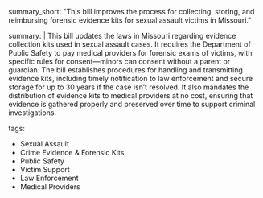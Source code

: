 summary_short: "This bill improves the process for collecting, storing, and reimbursing forensic evidence kits for sexual assault victims in Missouri."

summary: |
  This bill updates the laws in Missouri regarding evidence collection kits used in sexual assault cases. It requires the Department of Public Safety to pay medical providers for forensic exams of victims, with specific rules for consent—minors can consent without a parent or guardian. The bill establishes procedures for handling and transmitting evidence kits, including timely notification to law enforcement and secure storage for up to 30 years if the case isn’t resolved. It also mandates the distribution of evidence kits to medical providers at no cost, ensuring that evidence is gathered properly and preserved over time to support criminal investigations.

tags:
  - Sexual Assault
  - Crime Evidence & Forensic Kits
  - Public Safety
  - Victim Support
  - Law Enforcement
  - Medical Providers
